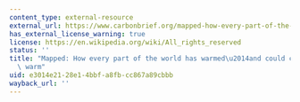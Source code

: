 ```yaml
---
content_type: external-resource
external_url: https://www.carbonbrief.org/mapped-how-every-part-of-the-world-has-warmed-and-could-continue-to-warm
has_external_license_warning: true
license: https://en.wikipedia.org/wiki/All_rights_reserved
status: ''
title: "Mapped: How every part of the world has warmed\u2014and could continue to\
  \ warm"
uid: e3014e21-28e1-4bbf-a8fb-cc867a89cbbb
wayback_url: ''
---
```

